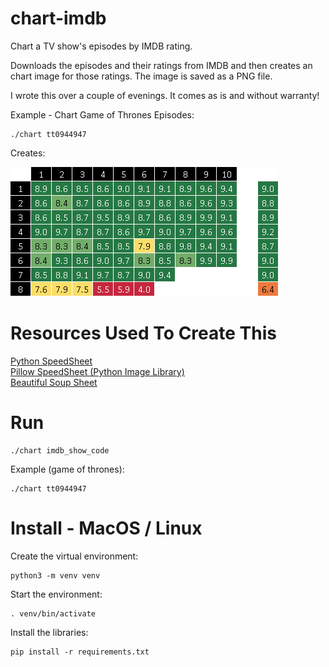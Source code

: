 # chart-imdb

Chart a TV show's episodes by IMDB rating.

Downloads the episodes and their ratings from IMDB and then creates an chart image for those ratings.
The image is saved as a PNG file.

I wrote this over a couple of evenings. It comes as is and without warranty!


Example - Chart Game of Thrones Episodes:

	./chart tt0944947

Creates:

![Game of Thrones Episode Ratings Chart](game_of_thrones_ratings.png)


# Resources Used To Create This

[Python SpeedSheet](https://speedsheet.io/s/python)  
[Pillow SpeedSheet (Python Image Library)](https://speedsheet.io/s/pillow)  
[Beautiful Soup Sheet](https://speedsheet.io/s/beautiful_soup) 


# Run

	./chart imdb_show_code

Example (game of thrones):

	./chart tt0944947


# Install - MacOS / Linux

Create the virtual environment:

	python3 -m venv venv

Start the environment:

	. venv/bin/activate

Install the libraries:

	pip install -r requirements.txt
